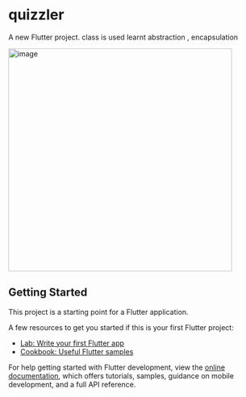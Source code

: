 # quizzler

A new Flutter project.
class is used 
learnt abstraction , encapsulation

<img width="443" alt="image" src="https://user-images.githubusercontent.com/78901936/214497911-7ac39925-3a1e-471d-b27b-36c38369567d.png">

## Getting Started

This project is a starting point for a Flutter application.

A few resources to get you started if this is your first Flutter project:

- [Lab: Write your first Flutter app](https://docs.flutter.dev/get-started/codelab)
- [Cookbook: Useful Flutter samples](https://docs.flutter.dev/cookbook)

For help getting started with Flutter development, view the
[online documentation](https://docs.flutter.dev/), which offers tutorials,
samples, guidance on mobile development, and a full API reference.
